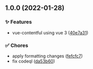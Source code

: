 ## 1.0.0 (2022-01-28)


### :sparkles: Features

* vue-contentful using vue 3 ([40e7a31](https://github.com/lbenie/vue-contentful/commit/40e7a3175b7e43ef145f3b6fbe2cc110b6f0d324))


### :white_check_mark: Chores

* apply formatting changes ([fefcfc7](https://github.com/lbenie/vue-contentful/commit/fefcfc7a3169fa2ca0265340bf928e715157dcaa))
* fix codeql ([da53b60](https://github.com/lbenie/vue-contentful/commit/da53b603ab04cd877355674231c012ca6028f22d))
